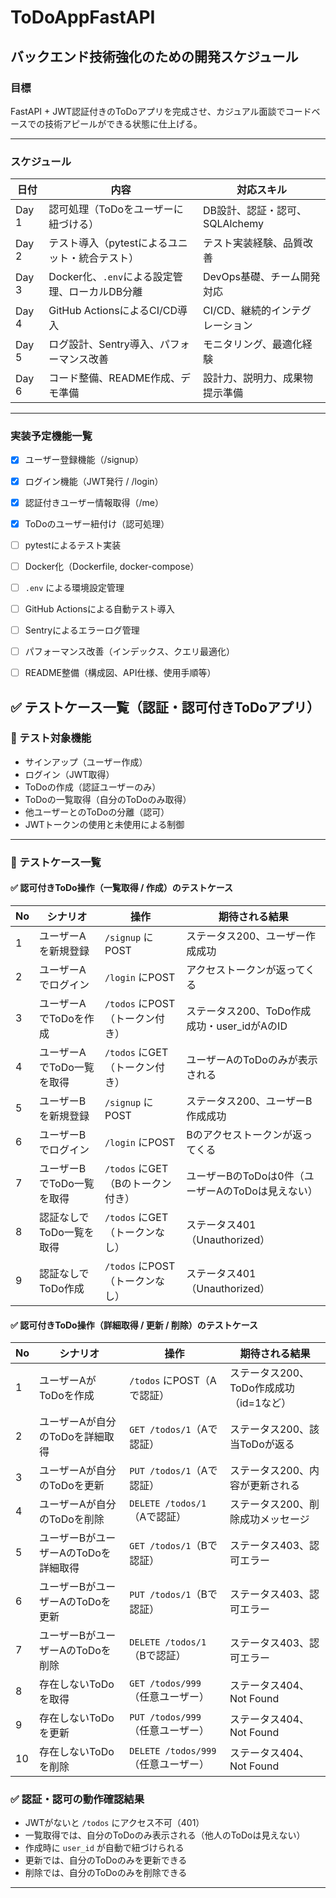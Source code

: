 # ToDoAppFastAPI
## バックエンド技術強化のための開発スケジュール

### 目標
FastAPI + JWT認証付きのToDoアプリを完成させ、カジュアル面談でコードベースでの技術アピールができる状態に仕上げる。

---

### スケジュール

| 日付 | 内容 | 対応スキル |
|------|------|------------|
| Day 1 | 認可処理（ToDoをユーザーに紐づける） | DB設計、認証・認可、SQLAlchemy |
| Day 2 | テスト導入（pytestによるユニット・統合テスト） | テスト実装経験、品質改善 |
| Day 3 | Docker化、`.env`による設定管理、ローカルDB分離 | DevOps基礎、チーム開発対応 |
| Day 4 | GitHub ActionsによるCI/CD導入 | CI/CD、継続的インテグレーション |
| Day 5 | ログ設計、Sentry導入、パフォーマンス改善 | モニタリング、最適化経験 |
| Day 6 | コード整備、README作成、デモ準備 | 設計力、説明力、成果物提示準備 |

---

### 実装予定機能一覧

- [x] ユーザー登録機能（/signup）
- [x] ログイン機能（JWT発行 / /login）
- [x] 認証付きユーザー情報取得（/me）
- [x] ToDoのユーザー紐付け（認可処理）
- [ ] pytestによるテスト実装
- [ ] Docker化（Dockerfile, docker-compose）
- [ ] `.env` による環境設定管理
- [ ] GitHub Actionsによる自動テスト導入
- [ ] Sentryによるエラーログ管理
- [ ] パフォーマンス改善（インデックス、クエリ最適化）
- [ ] README整備（構成図、API仕様、使用手順等）




## ✅ テストケース一覧（認証・認可付きToDoアプリ）

### 🎯 テスト対象機能
- サインアップ（ユーザー作成）
- ログイン（JWT取得）
- ToDoの作成（認証ユーザーのみ）
- ToDoの一覧取得（自分のToDoのみ取得）
- 他ユーザーとのToDoの分離（認可）
- JWTトークンの使用と未使用による制御

---

### 🧪 テストケース一覧
#### ✅ 認可付きToDo操作（一覧取得 / 作成）のテストケース

| No | シナリオ | 操作 | 期待される結果 |
|----|----------|------|----------------|
| 1 | ユーザーAを新規登録 | `/signup` にPOST | ステータス200、ユーザー作成成功 |
| 2 | ユーザーAでログイン | `/login` にPOST | アクセストークンが返ってくる |
| 3 | ユーザーAでToDoを作成 | `/todos` にPOST（トークン付き） | ステータス200、ToDo作成成功・user_idがAのID |
| 4 | ユーザーAでToDo一覧を取得 | `/todos` にGET（トークン付き） | ユーザーAのToDoのみが表示される |
| 5 | ユーザーBを新規登録 | `/signup` にPOST | ステータス200、ユーザーB作成成功 |
| 6 | ユーザーBでログイン | `/login` にPOST | Bのアクセストークンが返ってくる |
| 7 | ユーザーBでToDo一覧を取得 | `/todos` にGET（Bのトークン付き） | ユーザーBのToDoは0件（ユーザーAのToDoは見えない） |
| 8 | 認証なしでToDo一覧を取得 | `/todos` にGET（トークンなし） | ステータス401（Unauthorized） |
| 9 | 認証なしでToDo作成 | `/todos` にPOST（トークンなし） | ステータス401（Unauthorized） |






#### ✅ 認可付きToDo操作（詳細取得 / 更新 / 削除）のテストケース

| No | シナリオ | 操作 | 期待される結果 |
|----|----------|------|----------------|
| 1 | ユーザーAがToDoを作成 | `/todos` にPOST（Aで認証） | ステータス200、ToDo作成成功（id=1など） |
| 2 | ユーザーAが自分のToDoを詳細取得 | `GET /todos/1`（Aで認証） | ステータス200、該当ToDoが返る |
| 3 | ユーザーAが自分のToDoを更新 | `PUT /todos/1`（Aで認証） | ステータス200、内容が更新される |
| 4 | ユーザーAが自分のToDoを削除 | `DELETE /todos/1`（Aで認証） | ステータス200、削除成功メッセージ |
| 5 | ユーザーBがユーザーAのToDoを詳細取得 | `GET /todos/1`（Bで認証） | ステータス403、認可エラー |
| 6 | ユーザーBがユーザーAのToDoを更新 | `PUT /todos/1`（Bで認証） | ステータス403、認可エラー |
| 7 | ユーザーBがユーザーAのToDoを削除 | `DELETE /todos/1`（Bで認証） | ステータス403、認可エラー |
| 8 | 存在しないToDoを取得 | `GET /todos/999`（任意ユーザー） | ステータス404、Not Found |
| 9 | 存在しないToDoを更新 | `PUT /todos/999`（任意ユーザー） | ステータス404、Not Found |
|10 | 存在しないToDoを削除 | `DELETE /todos/999`（任意ユーザー） | ステータス404、Not Found |



### ✅ 認証・認可の動作確認結果

- JWTがないと `/todos` にアクセス不可（401）
- 一覧取得では、自分のToDoのみ表示される（他人のToDoは見えない）
- 作成時に `user_id` が自動で紐づけられる
- 更新では、自分のToDoのみを更新できる
- 削除では、自分のToDoのみを削除できる

---
